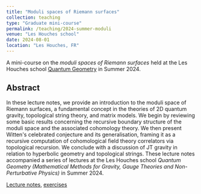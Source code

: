 ```yaml
---
title: "Moduli spaces of Riemann surfaces"
collection: teaching
type: "Graduate mini-course"
permalink: /teaching/2024-summer-moduli
venue: "Les Houches school"
date: 2024-08-01
location: "Les Houches, FR"
---
```


A mini-course on the *moduli spaces of Riemann surfaces* held at the Les Houches school [Quantum Geometry](https://houches24.github.io) in Summer 2024.

Abstract
------
In these lecture notes, we provide an introduction to the moduli space of Riemann surfaces, a fundamental concept in the theories of 2D quantum gravity, topological string theory, and matrix models. We begin by reviewing some basic results concerning the recursive boundary structure of the moduli space and the associated cohomology theory. We then present Witten's celebrated conjecture and its generalisation, framing it as a recursive computation of cohomological field theory correlators via topological recursion. We conclude with a discussion of JT gravity in relation to hyperbolic geometry and topological strings. These lecture notes accompanied a series of lectures at the Les Houches school *Quantum Geometry (Mathematical Methods for Gravity, Gauge Theories and Non-Perturbative Physics)* in Summer 2024.

[Lecture notes](https://arxiv.org/abs/2410.13273), [exercises](http://agiacche.github.io/files/ModuliExercises.pdf)